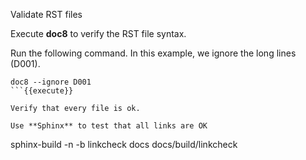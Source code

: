 Validate RST files

Execute **doc8** to verify the RST file syntax.

Run the following command. In this example, we ignore the long lines (D001).

```
doc8 --ignore D001
```{{execute}}

Verify that every file is ok.

Use **Sphinx** to test that all links are OK

```
sphinx-build -n -b linkcheck docs docs/build/linkcheck 
```{{execute}}
